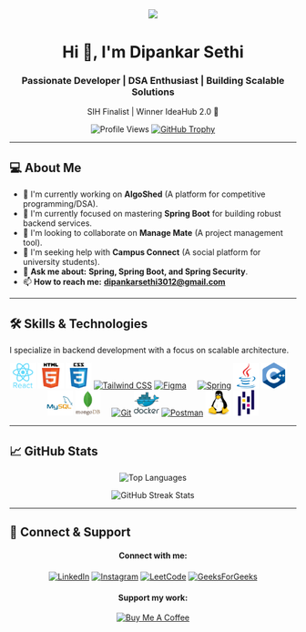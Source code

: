 <div align="center">
  <img src="https://media1.giphy.com/media/v1.Y2lkPTc5MGI3NjExNmpxbWpnM3hpMG1sOHdrb3FpcHhhMmxzNnI1eXBqcG9mZWNqbmQ5ZyZlcD12MV9naWZzX3NlYXJjaCZjdD1n/KGhpQ5NMoWKQurlHwI/giphy.webp" width="30"/>
  <h1>Hi 👋, I'm Dipankar Sethi</h1>
  <h3>Passionate Developer | DSA Enthusiast | Building Scalable Solutions</h3>
  <p>SIH Finalist | Winner IdeaHub 2.0 🚀</p>
  
  <p> 
    <img src="https://komarev.com/ghpvc/?username=dipankarsethi3012&label=Profile%20views&color=0e75b6&style=flat" alt="Profile Views" /> 
    <a href="https://github.com/ryo-ma/github-profile-trophy">
      <img src="https://github-profile-trophy.vercel.app/?username=dipankarsethi3012&row=1&column=7" alt="GitHub Trophy" />
    </a>
  </p>
</div>

---

## 💻 About Me

- 🔭 I'm currently working on **AlgoShed** (A platform for competitive programming/DSA).
- 🌱 I'm currently focused on mastering **Spring Boot** for building robust backend services.
- 👯 I'm looking to collaborate on **Manage Mate** (A project management tool).
- 🤝 I'm seeking help with **Campus Connect** (A social platform for university students).
- 💬 **Ask me about:** **Spring, Spring Boot, and Spring Security**.
- 📫 **How to reach me:** **dipankarsethi3012@gmail.com**

---

## 🛠️ Skills & Technologies

I specialize in backend development with a focus on scalable architecture.

<div align="center">
  <p>
    <a href="https://reactjs.org/" target="_blank" rel="noreferrer"><img src="https://raw.githubusercontent.com/devicons/devicon/master/icons/react/react-original-wordmark.svg" alt="React" width="45" height="45"/></a>
    <a href="https://www.w3.org/html/" target="_blank" rel="noreferrer"><img src="https://raw.githubusercontent.com/devicons/devicon/master/icons/html5/html5-original-wordmark.svg" alt="HTML5" width="45" height="45"/></a>
    <a href="https://www.w3schools.com/css/" target="_blank" rel="noreferrer"><img src="https://raw.githubusercontent.com/devicons/devicon/master/icons/css3/css3-original-wordmark.svg" alt="CSS3" width="45" height="45"/></a>
    <a href="https://tailwindcss.com/" target="_blank" rel="noreferrer"><img src="https://www.vectorlogo.zone/logos/tailwindcss/tailwindcss-icon.svg" alt="Tailwind CSS" width="45" height="45"/></a>
    <a href="https://www.figma.com/" target="_blank" rel="noreferrer"><img src="https://www.vectorlogo.zone/logos/figma/figma-icon.svg" alt="Figma" width="45" height="45"/></a>
    &nbsp;&nbsp;&nbsp;
    <a href="https://spring.io/" target="_blank" rel="noreferrer"><img src="https://www.vectorlogo.zone/logos/springio/springio-icon.svg" alt="Spring" width="45" height="45"/></a>
    <a href="https://www.java.com" target="_blank" rel="noreferrer"><img src="https://raw.githubusercontent.com/devicons/devicon/master/icons/java/java-original.svg" alt="Java" width="45" height="45"/></a>
    <a href="https://www.w3schools.com/cpp/" target="_blank" rel="noreferrer"><img src="https://raw.githubusercontent.com/devicons/devicon/master/icons/cplusplus/cplusplus-original.svg" alt="C++" width="45" height="45"/></a>
    &nbsp;&nbsp;&nbsp;
    <a href="https://www.mysql.com/" target="_blank" rel="noreferrer"><img src="https://raw.githubusercontent.com/devicons/devicon/master/icons/mysql/mysql-original-wordmark.svg" alt="MySQL" width="45" height="45"/></a>
    <a href="https://www.mongodb.com/" target="_blank" rel="noreferrer"><img src="https://raw.githubusercontent.com/devicons/devicon/master/icons/mongodb/mongodb-original-wordmark.svg" alt="MongoDB" width="45" height="45"/></a>
    &nbsp;&nbsp;&nbsp;
    <a href="https://git-scm.com/" target="_blank" rel="noreferrer"><img src="https://www.vectorlogo.zone/logos/git-scm/git-scm-icon.svg" alt="Git" width="45" height="45"/></a>
    <a href="https://www.docker.com/" target="_blank" rel="noreferrer"><img src="https://raw.githubusercontent.com/devicons/devicon/master/icons/docker/docker-original-wordmark.svg" alt="Docker" width="45" height="45"/></a>
    <a href="https://postman.com" target="_blank" rel="noreferrer"><img src="https://www.vectorlogo.zone/logos/getpostman/getpostman-icon.svg" alt="Postman" width="45" height="45"/></a>
    <a href="https://www.linux.org/" target="_blank" rel="noreferrer"><img src="https://raw.githubusercontent.com/devicons/devicon/master/icons/linux/linux-original.svg" alt="Linux" width="45" height="45"/></a>
    <a href="https://pandas.pydata.org/" target="_blank" rel="noreferrer"><img src="https://raw.githubusercontent.com/devicons/devicon/2ae2a900d2f041da66e950e4d48052658d850630/icons/pandas/pandas-original.svg" alt="Pandas" width="45" height="45"/></a>
  </p>
</div>

---

## 📈 GitHub Stats

<div align="center">
  <p>
    <img src="https://github-readme-stats.vercel.app/api/top-langs?username=dipankarsethi3012&show_icons=true&locale=en&layout=compact&theme=radical" alt="Top Languages" />
  </p>
  <p>
    <img src="https://github-readme-streak-stats.herokuapp.com/?user=dipankarsethi3012&theme=radical&hide_border=true&date_format=M%20j%5B%2C%20Y%5D" alt="GitHub Streak Stats" />
  </p>
</div>

---

## 🔗 Connect & Support

<div align="center">
  <h4>Connect with me:</h4>
  <p>
    <a href="https://linkedin.com/in/dipankar sethi" target="blank"><img align="center" src="https://raw.githubusercontent.com/rahuldkjain/github-profile-readme-generator/master/src/images/icons/Social/linked-in-alt.svg" alt="LinkedIn" height="35" width="45" /></a>
    <a href="https://instagram.com/dipankarsethi33" target="blank"><img align="center" src="https://raw.githubusercontent.com/rahuldkjain/github-profile-readme-generator/master/src/images/icons/Social/instagram.svg" alt="Instagram" height="35" width="45" /></a>
    <a href="https://www.leetcode.com/dipankarsethi3012" target="blank"><img align="center" src="https://raw.githubusercontent.com/rahuldkjain/github-profile-readme-generator/master/src/images/icons/Social/leet-code.svg" alt="LeetCode" height="35" width="45" /></a>
    <a href="https://auth.geeksforgeeks.org/user/dipankarsxwsb" target="blank"><img align="center" src="https://raw.githubusercontent.com/rahuldkjain/github-profile-readme-generator/master/src/images/icons/Social/geeks-for-geeks.svg" alt="GeeksForGeeks" height="35" width="45" /></a>
  </p>

  <h4>Support my work:</h4>
  <p>
    <a href="https://www.buymeacoffee.com/https://buymeacoffee.com/dipankar_sethi">
      <img src="https://cdn.buymeacoffee.com/buttons/v2/default-yellow.png" height="50" width="210" alt="Buy Me A Coffee" />
    </a>
  </p>
</div>
